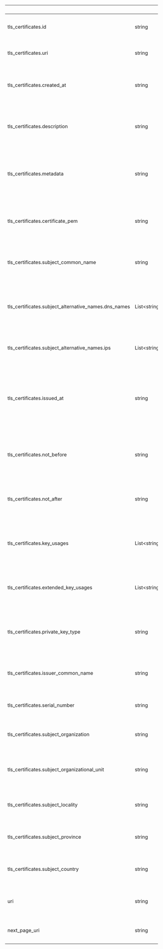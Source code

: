 
|&nbsp;|&nbsp;|&nbsp;|&nbsp;|
|---|---|---|---|
| tls_certificates.id | string | | unique identifier for this TLS certificate |
| tls_certificates.uri | string | | URI of the TLS certificate API resource |
| tls_certificates.created_at | string | | timestamp when the TLS certificate was created, RFC 3339 format |
| tls_certificates.description | string | | human-readable description of this TLS certificate. optional, max 255 bytes. |
| tls_certificates.metadata | string | | arbitrary user-defined machine-readable data of this TLS certificate. optional, max 4096 bytes. |
| tls_certificates.certificate_pem | string | | chain of PEM-encoded certificates, leaf first. See [Certificate Bundles](https://ngrok.com/docs/api#tls-certificates-pem). |
| tls_certificates.subject_common_name | string | | subject common name from the leaf of this TLS certificate |
| tls_certificates.subject_alternative_names.dns_names | List&lt;string&gt; | | set of additional domains (including wildcards) this TLS certificate is valid for |
| tls_certificates.subject_alternative_names.ips | List&lt;string&gt; | | set of IP addresses this TLS certificate is also valid for |
| tls_certificates.issued_at | string | | timestamp (in RFC 3339 format) when this TLS certificate was issued automatically, or null if this certificate was user-uploaded |
| tls_certificates.not_before | string | | timestamp when this TLS certificate becomes valid, RFC 3339 format |
| tls_certificates.not_after | string | | timestamp when this TLS certificate becomes invalid, RFC 3339 format |
| tls_certificates.key_usages | List&lt;string&gt; | | set of actions the private key of this TLS certificate can be used for |
| tls_certificates.extended_key_usages | List&lt;string&gt; | | extended set of actions the private key of this TLS certificate can be used for |
| tls_certificates.private_key_type | string | | type of the private key of this TLS certificate. One of rsa, ecdsa, or ed25519. |
| tls_certificates.issuer_common_name | string | | issuer common name from the leaf of this TLS certificate |
| tls_certificates.serial_number | string | | serial number of the leaf of this TLS certificate |
| tls_certificates.subject_organization | string | | subject organization from the leaf of this TLS certificate |
| tls_certificates.subject_organizational_unit | string | | subject organizational unit from the leaf of this TLS certificate |
| tls_certificates.subject_locality | string | | subject locality from the leaf of this TLS certificate |
| tls_certificates.subject_province | string | | subject province from the leaf of this TLS certificate |
| tls_certificates.subject_country | string | | subject country from the leaf of this TLS certificate |
| uri | string | | URI of the TLS certificates list API resource |
| next_page_uri | string | | URI of the next page, or null if there is no next page |